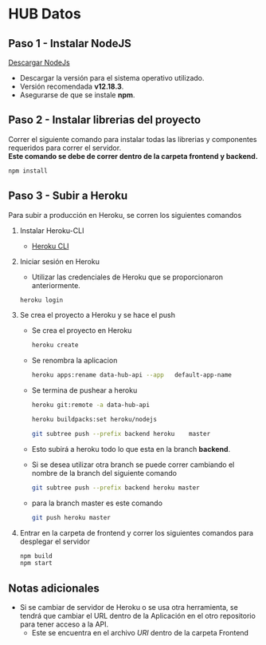 # HUB Datos

## Paso 1 - Instalar NodeJS

[Descargar NodeJs](https://nodejs.org/en/)

- Descargar la versión para el sistema operativo utilizado.
- Versión recomendada **v12.18.3**.
- Asegurarse de que se instale **npm**.

## Paso 2 - Instalar librerias del proyecto

Correr el siguiente comando para instalar todas las librerias y componentes requeridos para correr el servidor.  
**Este comando se debe de correr dentro de la carpeta frontend y backend.**

```bash
npm install
```

## Paso 3 - Subir a Heroku

Para subir a producción en Heroku, se corren los siguientes comandos

1. Instalar Heroku-CLI

   - [Heroku CLI](https://devcenter.heroku.com/articles/heroku-cli)

2. Iniciar sesión en Heroku

   - Utilizar las credenciales de Heroku que se proporcionaron anteriormente.

   ```bash
   heroku login
   ```

3. Se crea el proyecto a Heroku y se hace el push

   - Se crea el proyecto en Heroku

     ```bash
     heroku create
     ```

   - Se renombra la aplicacion

     ```bash
     heroku apps:rename data-hub-api --app   default-app-name
     ```

   - Se termina de pushear a heroku

     ```bash
     heroku git:remote -a data-hub-api
     ```

     ```bash
     heroku buildpacks:set heroku/nodejs
     ```

     ```bash
     git subtree push --prefix backend heroku    master
     ```

   - Esto subirá a heroku todo lo que esta en la branch **backend**.
   - Si se desea utilizar otra branch se puede correr cambiando el nombre de la branch del siguiente comando

     ```bash
     git subtree push --prefix backend heroku master
     ```

   - para la branch master es este comando

     ```bash
     git push heroku master
     ```

4. Entrar en la carpeta de frontend y correr los siguientes comandos para desplegar el servidor

   ```bash
   npm build
   npm start
   ```

## Notas adicionales

- Si se cambiar de servidor de Heroku o se usa otra herramienta, se tendrá que cambiar el URL dentro de la Aplicación en el otro repositorio para tener acceso a la API.
  - Este se encuentra en el archivo _URI_ dentro de la carpeta Frontend
